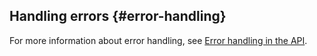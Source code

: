 ## Handling errors {#error-handling}

For more information about error handling, see [Error handling in the API](../../../error_handling.md).

